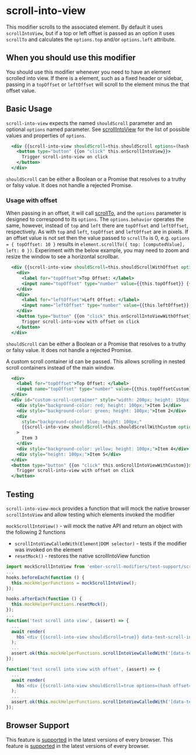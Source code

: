 # scroll-into-view

This modifier scrolls to the associated element. By default it uses `scrollIntoView`, but if a top or left offset is passed as an option it uses `scrollTo` and calculates the `options.top` and/or `options.left` attribute.


## When you should use this modifier

You should use this modifier whenever you need to have an element scrolled into view. If there is a element, such as a fixed header or sidebar, passing in a `topOffset` or `leftOffset` will scroll to the element minus the that offset value.



## Basic Usage

`scroll-into-view` expects the named `shouldScroll` parameter and an optional `options` named parameter. See [scrollIntoView](https://developer.mozilla.org/en-US/docs/Web/API/Element/scrollIntoView) for the list of possible values and properties of `options`.


```handlebars
  <div {{scroll-into-view shouldScroll=this.shouldScroll options=(hash behavior="smooth")}}>
    <button type="button" {{on "click" this.onScrollIntoView}}>
      Trigger scroll-into-view on click
    </button>
  </div>
```

`shouldScroll` can be either a Boolean or a Promise that resolves to a truthy or falsy value. It does not handle a rejected Promise.


### Usage with offset

When passing in an offset, it will call [scrollTo](https://developer.mozilla.org/en-US/docs/Web/API/Element/scrollTo), and the `options` parameter is designed to correspond to its `options`. The `options.behavior` operates the same, however, instead of `top` and `left` there are `topOffset` and `leftOffset`, respectively. As with `top` and `left`, `topOffset` and `leftOffset` are in pixels. If an offset value is not set then the value passed to `scrollTo` is 0, e.g. `options = { topOffset: 10 }` results in `element.scrollTo({ top: [computedValue], left: 0 })`. Experiment with the below example, you may need to zoom and resize the window to see a horizontal scrollbar.


```handlebars
  <div {{scroll-into-view shouldScroll=this.shouldScrollWithOffset options=(hash topOffset=this.topOffset leftOffset=this.leftOffset behavior="smooth")}}>
    <div>
      <label for="topOffset">Top Offset: </label>
      <input name="topOffset" type="number" value={{this.topOffset}} {{on "change" this.onTopOffsetChange}}>
    </div>
    <div>
      <label for="leftOffset">Left Offset: </label>
      <input name="leftOffset" type="number" value={{this.leftOffset}} {{on "change" this.onLeftOffsetChange}}>
    </div>
    <button type="button" {{on "click" this.onScrollIntoViewWithOffset}}>
      Trigger scroll-into-view with offset on click
    </button>
  </div>
```

`shouldScroll` can be either a Boolean or a Promise that resolves to a truthy or falsy value. It does not handle a rejected Promise.

A custom scroll container id can be passed. This allows scrolling in nested scroll containers instead of the main window.

```handlebars
  <div>
    <label for="topOffset">Top Offset: </label>
    <input name="topOffset" type="number" value={{this.topOffsetCustom}} {{on "change" this.onTopOffsetChangeCustom}}>
  </div>
  <div id="custom-scroll-container" style="width: 200px; height: 150px; overflow-y: scroll;">
    <div style="background-color: red; height: 100px;">Item 1</div>
    <div style="background-color: green; height: 100px;">Item 2</div>
    <div
      style="background-color: blue; height: 100px;"
      {{scroll-into-view shouldScroll=this.shouldScrollWithCustom options=(hash topOffset=this.topOffsetCustom scrollContainerId='custom-scroll-container')}}
    >
      Item 3
    </div>
    <div style="background-color: yellow; height: 100px;">Item 4</div>
    <div style="height: 100px;">Item 5</div>
  </div>
  <button type="button" {{on "click" this.onScrollIntoViewWithCustom}}>
    Trigger scroll-into-view with offset on click
  </button>
```


## Testing
`scroll-into-view-mock` provides a function that will mock the native browser `scrollIntoView` and allow testing which elements invoked the modifier

`mockScrollIntoView()` - will mock the native API and return an object with the following 2 functions
* `scrollIntoViewCalledWith(Element|DOM selector)` - tests if the modifier was invoked on the element
* `resetMock()` - restores the native scrollIntoView function

```javascript
import mockScrollIntoView from 'ember-scroll-modifiers/test-support/scroll-into-view-mock';
...
hooks.beforeEach(function () {
  this.mockHelperFunctions = mockScrollIntoView();
});

hooks.afterEach(function () {
  this.mockHelperFunctions.resetMock();
});
...
function('test scroll into view', (assert) => {
  ...
  await render(
    hbs`<div {{scroll-into-view shouldScroll=true}} data-test-scroll-into-view-selector></div>`
  );
  ...
  assert.ok(this.mockHelperFunctions.scrollIntoViewCalledWith('[data-test-scroll-into-view-selector]'), 'element scrolled into view');
});

function('test scroll into view with offset', (assert) => {
  ...
  await render(
    hbs`<div {{scroll-into-view shouldScroll=true options=(hash offset=25)}} data-test-scroll-into-view-selector></div>`
  );
  ...
  assert.ok(this.mockHelperFunctions.scrollIntoViewCalledWith('[data-test-scroll-into-view-selector]', { behavior: 'smooth', top: 25, left: 0 }), 'scrolled to element');
});
```


## Browser Support

This feature is [supported](https://caniuse.com/?search=scrollIntoView) in the latest versions of every browser.
This feature is [supported](https://caniuse.com/?search=scrollTo) in the latest versions of every browser.
